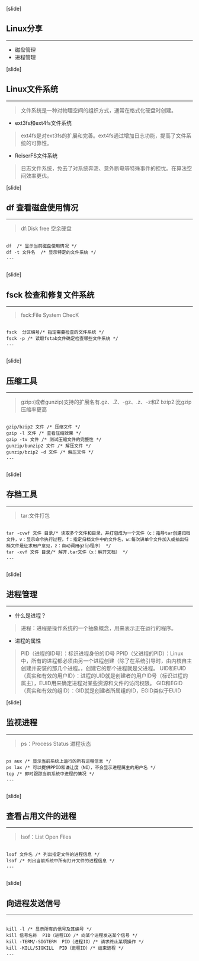[slide]
## Linux分享
----

* 磁盘管理
* 进程管理

[slide]
## Linux文件系统
----
> 文件系统是一种对物理空间的组织方式，通常在格式化硬盘时创建。
* ext3fs和ext4fs文件系统
>ext4fs是对ext3fs的扩展和完善。ext4fs通过增加日志功能，提高了文件系统的可靠性。
* ReiserFS文件系统
>日志文件系统，免去了对系统奔溃、意外断电等特殊事件的担忧。在算法空间效率更优。

[slide]
## df 查看磁盘使用情况
----
>df:Disk free  空余硬盘

<pre><code class="markdown">
df  /* 显示当前磁盘使用情况 */
df -t 文件名  /* 显示特定的文件系统 */
...
</code>
</pre>

[slide]
## fsck 检查和修复文件系统
----
>fsck:File System ChecK  

<pre><code class="markdown">
fsck  分区编号/* 指定需要检查的文件系统 */
fsck -p /* 读取fstab文件确定检查哪些文件系统 */
...
</code>
</pre>

[slide]
## 压缩工具
----
>gzip:(或者gunzip)支持的扩展名有.gz、.Z、-gz、.z、-z和Z
>bzip2:比gzip压缩率更高

<pre><code class="markdown">
gzip/bzip2 文件 /* 压缩文件 */
gzip -l 文件 /* 查看压缩效果 */
gzip -tv 文件 /* 测试压缩文件的完整性 */
gunzip/bunzip2 文件 /* 解压文件 */
gunzip/bzip2 -d 文件 /* 解压文件 */
...
</code>
</pre>

[slide]
## 存档工具
----
>tar:文件打包

<pre><code class="markdown">
tar -cvwf 文件 目录/* 读取多个文件和目录，并打包成为一个文件（c：指导tar创建归档文件，v：显示命令执行过程，f：指定归档文件中的文件名，w:每次讲单个文件加入或抽出归档文件是征求用户意见，z：自动调用gzip程序） */
tar -xvf 文件 目录/* 解开.tar文件（x：解开文档） */
...
</code>
</pre>

[slide]
## 进程管理
----
* 什么是进程？
>进程：进程是操作系统的一个抽象概念，用来表示正在运行的程序。
* 进程的属性
>PID（进程的ID号）：标识进程身份的ID号
>PPID（父进程的PID）：Linux中，所有的进程都必须由另一个进程创建（除了在系统引导时，由内核自主创建并安装的那几个进程。，创建它的那个进程就是父进程。
>UID和EUID（真实和有效的用户ID）：进程的UID就是创建者的用户ID号（标识进程的属主），EUID用来确定进程对某些资源和文件的访问权限。
>GID和EGID（真实和有效的组ID）：GID就是创建者所属组的ID，EGID类似于EUID

[slide]
## 监视进程
----
>ps：Process Status  进程状态

<pre><code class="markdown">
ps aux /* 显示当前系统上运行的所有进程信息 */
ps lax /* 可以提供PPID和谦让度（NI），不会显示进程属主的用户名 */
top /* 即时跟踪当前系统中进程的情况 */
...
</code>
</pre>

[slide]
## 查看占用文件的进程
----
>lsof：List Open Files

<pre><code class="markdown">
lsof 文件名 /* 列出指定文件的进程信息 */
lsof /* 列出当前系统中所有打开文件的进程信息 */
...
</code>
</pre>

[slide]
## 向进程发送信号
----

<pre><code class="markdown">
kill -l /* 显示所有的信号及其编号 */
kill 信号名称  PID（进程ID）/* 向某个进程发送某个信号 */
kill -TERM/-SIGTERM  PID（进程ID）/* 请求终止某项操作 */
kill -KILL/SIGKILL  PID（进程ID）/* 结束进程 */
...
</code>
</pre>